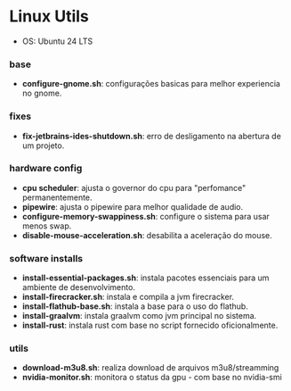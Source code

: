 # Linux Utils
- OS: Ubuntu 24 LTS

### base
- **configure-gnome.sh**: configurações basicas para melhor experiencia no gnome.

### fixes
- **fix-jetbrains-ides-shutdown.sh**: erro de desligamento na abertura de um projeto.

### hardware config
- **cpu scheduler**: ajusta o governor do cpu para "perfomance" permanentemente.
- **pipewire**: ajusta o pipewire para melhor qualidade de audio.
- **configure-memory-swappiness.sh**: configure o sistema para usar menos swap.
- **disable-mouse-acceleration.sh**: desabilita a aceleração do mouse.

### software installs
- **install-essential-packages.sh**: instala pacotes essenciais para um ambiente de desenvolvimento.
- **install-firecracker.sh**: instala e compila a jvm firecracker.
- **install-flathub-base.sh**: instala a base para o uso do flathub.
- **install-graalvm**: instala graalvm como jvm principal no sistema.
- **install-rust**: instala rust com base no script fornecido oficionalmente.

### utils
- **download-m3u8.sh**: realiza download de arquivos m3u8/streamming
- **nvidia-monitor.sh**: monitora o status da gpu - com base no nvidia-smi